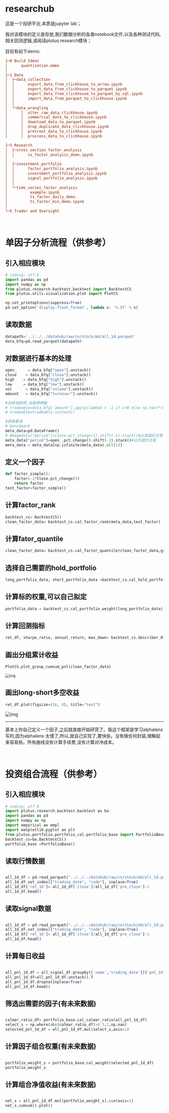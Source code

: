 # **researchub**

这是一个投研平台,本质是jupyter lab；

我对该模块的定义是存放,我们数据分析的各类notebook文件,以及各种测试代码,相关回测逻辑,请阅读plutus.research模块；

目前有如下demo:

```ini
├─0 Build Ideas
│      quantization.emmx
│
├─1 Data
│  ├─data_collection
│  │      export_data_from_clickhouse_to_arrow.ipynb
│  │      export_data_from_clickhouse_to_parquet.ipynb
│  │      export_data_from_clickhouse_to_parquet_by_sql.ipynb
│  │      import_data_from_parquet_to_clickhouse.ipynb
│  │
│  └─data_wrangling
│      │  alter_raw_data_clickhouse.ipynb
│      │  commercial_data_to_clickhouse.ipynb
│      │  download_data_to_parquet.ipynb
│      │  drop_duplicate_data_clickhouse.ipynb
│      │  pretreat_data_to_clickhouse.ipynb
│      │  proccess_data_to_clickhouse.ipynb

├─3 Research
│  ├─cross_section_factor_analysis
│  │      cs_factor_analysis_demo.ipynb
│  
│  ├─investment_portfolio
│  │      factor_portfolio_analysis.ipynb
│  │      investment_portfolio_analysis.ipynb
│  │      signal_portfolio_analysis.ipynb
│  │
│  └─time_series_factor_analysis
│          example.ipynb
│          ts_factor_daily_demo.
│          ts_factor_min_demo.ipynb
│
└─5 Trader and Oversight

```

​	

#  单因子分析流程（供参考）

## 引入相应模块

```python
# coding: utf-8
import pandas as pd
import numpy as np
from plutus.research.backtest.backtest import BacktestCS
from plutus.utils.visualization.plot import PlotCS

np.set_printoptions(suppress=True)
pd.set_option('display.float_format', lambda x: '%.5f' % x) 
```

## 读取数据

```python
datapath='../../../datahub/raw/cn/stock/md/all_1d.parquet'
data_bfq=pd.read_parquet(datapath)
```

## 对数据进行基本的处理

```python
open_     = data_bfq["open"].unstack()
close    = data_bfq["close"].unstack()
high    = data_bfq["high"].unstack()
low     = data_bfq["low"].unstack()
vol      = data_bfq["volume"].unstack()
amount   = data_bfq["turnover"].unstack()

#去除涨跌停,去除停牌股
# tradeable=data_bfq['amount'].apply(lambda x :1 if x>0 else np.nan)*(data_bfq['high']-data_bfq['low']).apply(lambda x :1 if x!=0 else np.nan)*chg_1_d.stack().apply(lambda x :1 if x<0.100 else np.nan)
# tradeable=tradeable.unstack()

#获取基准
# benchmark
meta_data=pd.DataFrame()
# #megedata["period"]=close.pct_change(1).shift(-1).stack()#以收盘价交易
meta_data["period"]=open_.pct_change().shift(-2).stack()#以开盘价交易
meta_data = meta_data[np.isfinite(meta_data).all(1)]
```

## 定义一个因子

```python
def factor_simple():
    factor=-1*Close.pct_change(5)
    return factor
test_factor=factor_simple()
```

## 计算factor_rank

```python
backtest_cs= BacktestCS()
clean_factor_data= backtest_cs.cal_factor_rank(meta_data,test_factor)
```


## 计算fator_quantile
```python
clean_factor_data= backtest_cs.cal_factor_quantile(clean_factor_data,group_num=20)
```


## 选择自己需要的hold_portfolio

```python
long_portfolio_data, short_portfolio_data =backtest_cs.cal_hold_portfolio(clean_factor_data, hold_num= 1)
```

## 计算标的权重,可以自己拟定

```python
portfolio_data = backtest_cs.cal_portfolio_weight(long_portfolio_data)
```

## 计算回测指标

```python
ret_df, sharpe_ratio, annual_return, max_down= backtest_cs.describer_01(long_portfolio_data,short_portfolio_data)

```


## 画出分组累计收益

```python
PlotCS.plot_group_cumsum_pnl(clean_factor_data)
```

<img src="https://pic4.zhimg.com/v2-c8f18d5d111294736a9fc7a1efb28c2b_b.png" alt="img" style="zoom:80%;" />


## 画出long-short多空收益

```python
ret_df.plot(figsize=(16, 9), title="test")
```

![img](https://pic2.zhimg.com/v2-dab49293ebec08c02e7f1971504fa779_b.png)

****

基本上你自己定义一个因子,之后就直接开始研究了。我这个框架是学习alphalens写的,因为alphalens
太慢了,所以,就自己实现了,要快些。没有做任何封装,理解起来容易些。所有曲线没有计算手续费,没有计算对冲成本。

​	

#  投资组合流程（供参考）

## 引入相应模块

```python
# coding: utf-8
import plutus.research.backtest.backtest as ba
import pandas as pd 
import numpy as np
import empyrical as empl
import matplotlib.pyplot as plt
from plutus.portfolio.portfolio_cal.portfolio_base import PortfolioBase
backtest_cs=ba.BacktestCS()
portfolio_base =PortfolioBase()
```

## 读取行情数据

```python

all_1d_df = pd.read_parquet("../../../datahub/raw/cn/stock/md/all_1d.parquet")
all_1d_df.set_index(["trading_date", "code"], inplace=True)
all_1d_df['ret_1d']= all_1d_df['close']/all_1d_df['pre_close']-1
all_1d_df.head()
```

## 读取signal数据

```python

all_1d_df = pd.read_parquet("../../../datahub/raw/cn/stock/md/all_1d.parquet")
all_1d_df.set_index(["trading_date", "code"], inplace=True)
all_1d_df['ret_1d']= all_1d_df['close']/all_1d_df['pre_close']-1
all_1d_df.head()
```


## 计算每日收益

```python

all_pnl_1d_df = all_signal_df.groupby(['name','trading_date'])['pnl_1d'].mean()
all_pnl_1d_df=all_pnl_1d_df.unstack().T
all_pnl_1d_df.dropna(inplace=True)
all_pnl_1d_df.head()
```


## 筛选出需要的因子(有未来数据)

```python

calmar_ratio_df= portfolio_base.cal_calmar_ratio(all_pnl_1d_df)
select_s = np.where(abs(calmar_ratio_df)>0.5,1,np.nan)
selected_pnl_1d_df = all_pnl_1d_df.mul(select_s,axis=1)
```


## 计算因子组合权重(有未来数据)
```python

portfolio_weight_s = portfolio_base.cal_weight(selected_pnl_1d_df)
portfolio_weight_s
```

## 计算组合净值收益(有未来数据)
```python

net_s = all_pnl_1d_df.mul(portfolio_weight_s).sum(axis=1)
net_s.cumsum().plot()
```




